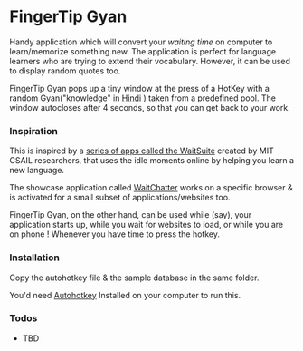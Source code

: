 # FingerTip Gyan

Handy application which will convert your *waiting time* on computer to learn/memorize something new.
The application is perfect for language learners who are trying to extend their vocabulary. However, it can be used to display random quotes too. 

FingerTip Gyan pops up a tiny window at the press of a HotKey with a random Gyan("knowledge" in [Hindi](http://en.wikipedia.org/wiki/Hindi) ) taken from a predefined pool. The window autocloses after 4 seconds, so that you can get back to your work.

### Inspiration
This is inspired by a [series of apps called the WaitSuite](https://www.youtube.com/watch?v=1oIaVv1MDG4) created by MIT CSAIL researchers, that uses the idle moments online by helping you learn a new language. 

The showcase application called [WaitChatter](http://people.csail.mit.edu/ccai/waitchatter/#about) works on a specific browser & is activated for a small subset of applications/websites too.

FingerTip Gyan, on the other hand, can be used while (say), your application starts up, while you wait for websites to load, or while you are on phone !  Whenever you have time to press the hotkey.


### Installation
Copy the autohotkey file & the sample database in the same folder.

You'd need [Autohotkey](https://autohotkey.com/download/) Installed on your computer to run this.

### Todos

 - TBD


